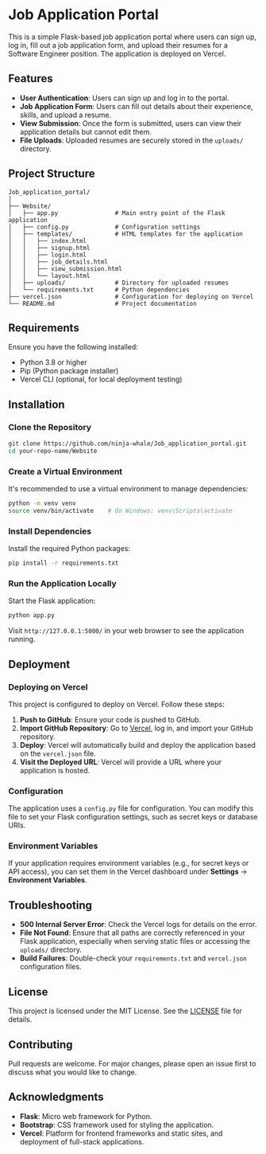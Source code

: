 # Job Application Portal

This is a simple Flask-based job application portal where users can sign up, log in, fill out a job application form, and upload their resumes for a Software Engineer position. The application is deployed on Vercel.

## Features

- **User Authentication**: Users can sign up and log in to the portal.
- **Job Application Form**: Users can fill out details about their experience, skills, and upload a resume.
- **View Submission**: Once the form is submitted, users can view their application details but cannot edit them.
- **File Uploads**: Uploaded resumes are securely stored in the `uploads/` directory.

## Project Structure

```
Job_application_portal/
│
├── Website/
│   ├── app.py                # Main entry point of the Flask application
│   ├── config.py             # Configuration settings
│   ├── templates/            # HTML templates for the application
│   │   ├── index.html
│   │   ├── signup.html
│   │   ├── login.html
│   │   ├── job_details.html
│   │   ├── view_submission.html
│   │   └── layout.html
│   ├── uploads/              # Directory for uploaded resumes
│   └── requirements.txt      # Python dependencies
├── vercel.json               # Configuration for deploying on Vercel
└── README.md                 # Project documentation
```

## Requirements

Ensure you have the following installed:

- Python 3.8 or higher
- Pip (Python package installer)
- Vercel CLI (optional, for local deployment testing)

## Installation

### Clone the Repository

```bash
git clone https://github.com/ninja-whale/Job_application_portal.git
cd your-repo-name/Website
```

### Create a Virtual Environment

It's recommended to use a virtual environment to manage dependencies:

```bash
python -m venv venv
source venv/bin/activate    # On Windows: venv\Scripts\activate
```

### Install Dependencies

Install the required Python packages:

```bash
pip install -r requirements.txt
```

### Run the Application Locally

Start the Flask application:

```bash
python app.py
```

Visit `http://127.0.0.1:5000/` in your web browser to see the application running.

## Deployment

### Deploying on Vercel

This project is configured to deploy on Vercel. Follow these steps:

1. **Push to GitHub**: Ensure your code is pushed to GitHub.
2. **Import GitHub Repository**: Go to [Vercel](https://vercel.com/), log in, and import your GitHub repository.
3. **Deploy**: Vercel will automatically build and deploy the application based on the `vercel.json` file.
4. **Visit the Deployed URL**: Vercel will provide a URL where your application is hosted.

### Configuration

The application uses a `config.py` file for configuration. You can modify this file to set your Flask configuration settings, such as secret keys or database URIs.

### Environment Variables

If your application requires environment variables (e.g., for secret keys or API access), you can set them in the Vercel dashboard under **Settings** -> **Environment Variables**.

## Troubleshooting

- **500 Internal Server Error**: Check the Vercel logs for details on the error.
- **File Not Found**: Ensure that all paths are correctly referenced in your Flask application, especially when serving static files or accessing the `uploads/` directory.
- **Build Failures**: Double-check your `requirements.txt` and `vercel.json` configuration files.

## License

This project is licensed under the MIT License. See the [LICENSE](LICENSE) file for details.

## Contributing

Pull requests are welcome. For major changes, please open an issue first to discuss what you would like to change.

## Acknowledgments

- **Flask**: Micro web framework for Python.
- **Bootstrap**: CSS framework used for styling the application.
- **Vercel**: Platform for frontend frameworks and static sites, and deployment of full-stack applications.
